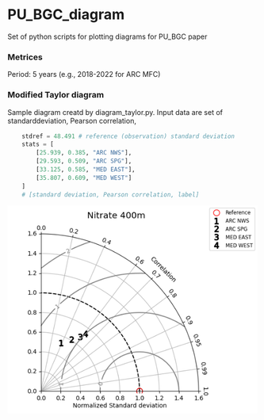 # PU_BGC_diagram
Set of python scripts for plotting diagrams for PU_BGC paper

### Metrices

Period: 5 years (e.g., 2018-2022 for ARC MFC)

### Modified Taylor diagram

Sample diagram creatd by diagram_taylor.py. Input data are set of standarddeviation, Pearson correlation,

```python
    stdref = 48.491 # reference (observation) standard deviation
    stats = [
        [25.939, 0.385, "ARC NWS"], 
        [29.593, 0.509, "ARC SPG"],
        [33.125, 0.585, "MED EAST"], 
        [35.807, 0.609, "MED WEST"]
    ]
    # [standard deviation, Pearson correlation, label]
```

![Alt text](modified_taylor.png)
